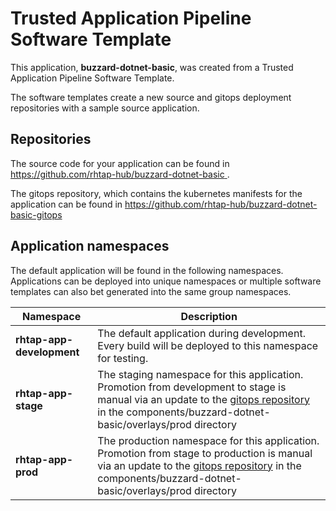 # Trusted Application Pipeline Software Template

This application, **buzzard-dotnet-basic**, was created from a Trusted Application Pipeline Software Template.

The software templates create a new source and gitops deployment repositories with a sample source application. 

## Repositories

The source code for your application can be found in [https://github.com/rhtap-hub/buzzard-dotnet-basic ](https://github.com/rhtap-hub/buzzard-dotnet-basic ).
 
The gitops repository, which contains the kubernetes manifests for the application can be found in 
[https://github.com/rhtap-hub/buzzard-dotnet-basic-gitops ](https://github.com/rhtap-hub/buzzard-dotnet-basic-gitops ) 

## Application namespaces 

The default application will be found in the following namespaces. Applications can be deployed into unique namespaces or multiple software templates can also bet generated into the same group namespaces.  

|  Namespace   |  Description   |  
| -------- | -------- |   
| **rhtap-app-development** | The default application during development. Every build will be deployed to this namespace for testing. | 
| **rhtap-app-stage** | The staging namespace for this application. Promotion from development to stage is manual via an update to the [gitops repository](https://github.com/rhtap-hub/buzzard-dotnet-basic-gitops ) in the components/buzzard-dotnet-basic/overlays/prod directory |  
| **rhtap-app-prod** | The production namespace for this application. Promotion from stage to production is manual via an update to the [gitops repository](https://github.com/rhtap-hub/buzzard-dotnet-basic-gitops ) in the components/buzzard-dotnet-basic/overlays/prod directory | 